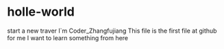 # holle-world
start a new traver 
I`m Coder_Zhangfujiang
This file is the first file at github for me
I want to learn something from here
